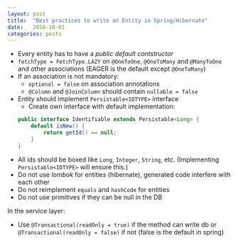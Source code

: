 ```yaml
---
layout: post
title:  "Best practices to write an Entity in Spring/Hibernate"
date:   2018-10-01 
categories: posts
---
```


* Every entity has to have a *public default contstructor*
* `fetchType = FetchType.LAZY` on `@OneToOne`, `@OneToMany` and `@ManyToOne` and other associations (EAGER is the default except `@OneToMany`)
* If an association is not mandatory:
    - `optional = false` on association annotations
    - `@Column` and `@JoinColumn` should contain `nullable = false`
* Entity should implement `Persistable<IDTYPE>` interface 
    - Create own interface with default implementation:
     ```java
     public interface Identifiable extends Persistable<Long> { 
         default isNew() { 
             return getId() == null; 
         }
     }
     ```
* All ids should be boxed like `Long`, `Integer`, `String`, etc. (Implementing `Persistable<IDTYPE>` will ensure this.)
* Do not use *lombok* for entities (hibernate), generated code interfere with each other
* Do not reimplement `equals` and `hashCode` for entities
* Do not use primitives if they can be null in the DB

In the service layer:

* Use `@Transactional(readOnly = true)` if the method can write db or `@Transactional(readOnly = false)` if not (false is the default in spring)
